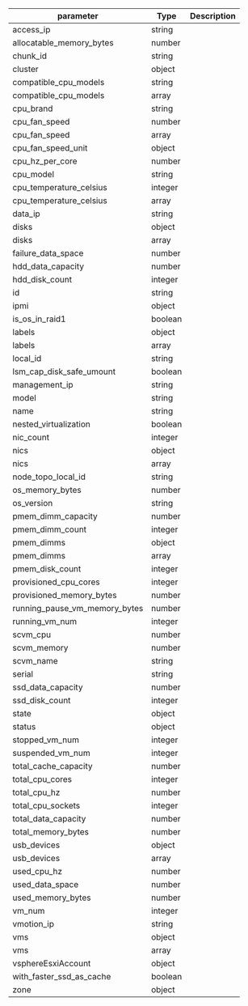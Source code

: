 | parameter | Type | Description |
| ----------- | ----------- |----------- |
| access_ip  |  string  |    |
| allocatable_memory_bytes  |  number  |    |
| chunk_id  |  string  |    |
| cluster  |  object  |    |
| compatible_cpu_models  |  string  |    |
| compatible_cpu_models  |  array  |    |
| cpu_brand  |  string  |    |
| cpu_fan_speed  |  number  |    |
| cpu_fan_speed  |  array  |    |
| cpu_fan_speed_unit  |  object  |    |
| cpu_hz_per_core  |  number  |    |
| cpu_model  |  string  |    |
| cpu_temperature_celsius  |  integer  |    |
| cpu_temperature_celsius  |  array  |    |
| data_ip  |  string  |    |
| disks  |  object  |    |
| disks  |  array  |    |
| failure_data_space  |  number  |    |
| hdd_data_capacity  |  number  |    |
| hdd_disk_count  |  integer  |    |
| id  |  string  |    |
| ipmi  |  object  |    |
| is_os_in_raid1  |  boolean  |    |
| labels  |  object  |    |
| labels  |  array  |    |
| local_id  |  string  |    |
| lsm_cap_disk_safe_umount  |  boolean  |    |
| management_ip  |  string  |    |
| model  |  string  |    |
| name  |  string  |    |
| nested_virtualization  |  boolean  |    |
| nic_count  |  integer  |    |
| nics  |  object  |    |
| nics  |  array  |    |
| node_topo_local_id  |  string  |    |
| os_memory_bytes  |  number  |    |
| os_version  |  string  |    |
| pmem_dimm_capacity  |  number  |    |
| pmem_dimm_count  |  integer  |    |
| pmem_dimms  |  object  |    |
| pmem_dimms  |  array  |    |
| pmem_disk_count  |  integer  |    |
| provisioned_cpu_cores  |  integer  |    |
| provisioned_memory_bytes  |  number  |    |
| running_pause_vm_memory_bytes  |  number  |    |
| running_vm_num  |  integer  |    |
| scvm_cpu  |  number  |    |
| scvm_memory  |  number  |    |
| scvm_name  |  string  |    |
| serial  |  string  |    |
| ssd_data_capacity  |  number  |    |
| ssd_disk_count  |  integer  |    |
| state  |  object  |    |
| status  |  object  |    |
| stopped_vm_num  |  integer  |    |
| suspended_vm_num  |  integer  |    |
| total_cache_capacity  |  number  |    |
| total_cpu_cores  |  integer  |    |
| total_cpu_hz  |  number  |    |
| total_cpu_sockets  |  integer  |    |
| total_data_capacity  |  number  |    |
| total_memory_bytes  |  number  |    |
| usb_devices  |  object  |    |
| usb_devices  |  array  |    |
| used_cpu_hz  |  number  |    |
| used_data_space  |  number  |    |
| used_memory_bytes  |  number  |    |
| vm_num  |  integer  |    |
| vmotion_ip  |  string  |    |
| vms  |  object  |    |
| vms  |  array  |    |
| vsphereEsxiAccount  |  object  |    |
| with_faster_ssd_as_cache  |  boolean  |    |
| zone  |  object  |    |